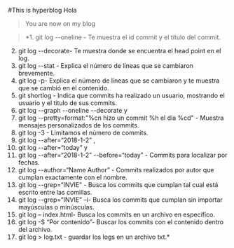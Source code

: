 #This is hyperblog
Hola
>You are now on my blog

> *1. git log --oneline - Te muestra el id commit y el título del commit.
2. git log --decorate- Te muestra donde se encuentra el head point en el log.
3. git log --stat - Explica el número de líneas que se cambiaron brevemente.
4. git log -p- Explica el número de líneas que se cambiaron y te muestra que se cambió en el contenido.
5. git shortlog - Indica que commits ha realizado un usuario, mostrando el usuario y el titulo de sus commits.
6. git log --graph --oneline --decorate y
7. git log --pretty=format:"%cn hizo un commit %h el dia %cd" - Muestra mensajes personalizados de los commits.
8. git log -3 - Limitamos el número de commits.
9. git log --after=“2018-1-2” ,
10. git log --after=“today” y
11. git log --after=“2018-1-2” --before=“today” - Commits para localizar por fechas.
12. git log --author=“Name Author” - Commits realizados por autor que cumplan exactamente con el nombre.
13. git log --grep=“INVIE” - Busca los commits que cumplan tal cual está escrito entre las comillas.
14. git log --grep=“INVIE” –i- Busca los commits que cumplan sin importar mayúsculas o minúsculas.
15. git log – index.html- Busca los commits en un archivo en específico.
16. git log -S “Por contenido”- Buscar los commits con el contenido dentro del archivo.
17. git log > log.txt - guardar los logs en un archivo txt.*